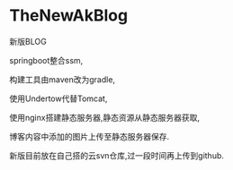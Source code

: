 # TheNewAkBlog

新版BLOG

springboot整合ssm,

构建工具由maven改为gradle,

使用Undertow代替Tomcat,

使用nginx搭建静态服务器,静态资源从静态服务器获取,

博客内容中添加的图片上传至静态服务器保存.

新版目前放在自己搭的云svn仓库,过一段时间再上传到github.

